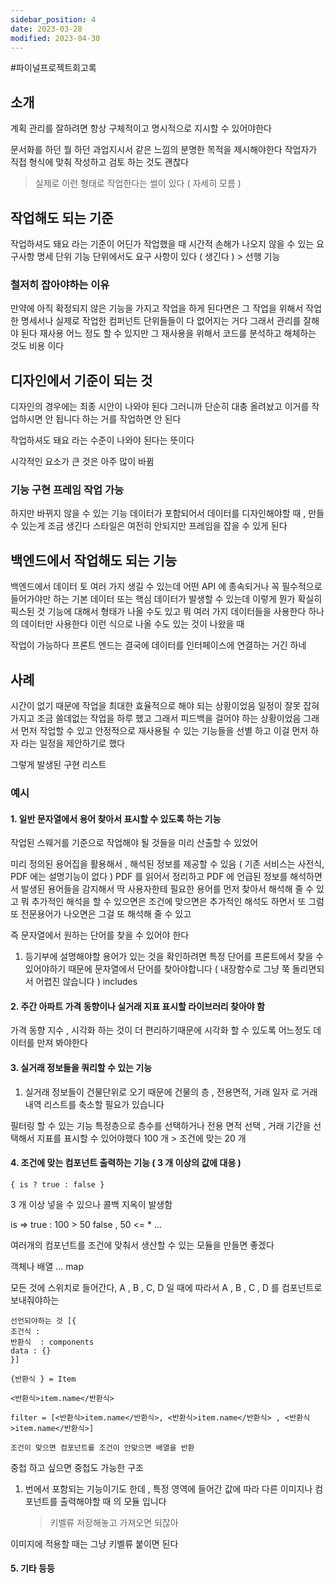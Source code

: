 ```yaml
---
sidebar_position: 4
date: 2023-03-28
modified: 2023-04-30
---
```


#파이널프로젝트회고록

## 소개

계획 관리를 잘하려면
항상 구체적이고 명시적으로 지시할 수 있어야한다

문서화를 하던 뭘 하던 과업지시서 같은 느낌의 분명한 목적을 제시해야한다
작업자가 직접 형식에 맞춰 작성하고 검토 하는 것도 괜찮다

> 실제로 이런 형태로 작업한다는 썰이 있다 ( 자세히 모름 )

## 작업해도 되는 기준

작업하셔도 돼요 라는 기준이 어딘가
작업했을 때 시간적 손해가 나오지 않을 수 있는 요구사항 명세 단위
기능 단위에서도 요구 사항이 있다 ( 생긴다 ) > 선행 기능

### 철저히 잡아야하는 이유

만약에 아직 확정되지 않은 기능을 가지고 작업을 하게 된다면은 그 작업을 위해서 작업한 명세서나 실제로 작업한 컴퍼넌트 단위들들이 다 없어지는 거다
그래서 관리를 잘해야 된다
재사용 어느 정도 할 수 있지만 그 재사용을 위해서 코드를 분석하고 해체하는 것도 비용 이다

## 디자인에서 기준이 되는 것

디자인의 경우에는 최종 시안이 나와야 된다 그러니까
단순히 대충 올려놨고 이거를 작업하시면 안 됩니다 하는 거를 작업하면 안 된다

작업하셔도 돼요 라는 수준이 나와야 된다는 뜻이다

시각적인 요소가 큰 것은 아주 많이 바뀜

### 기능 구현 프레임 작업 가능

하지만 바뀌지 않을 수 있는 기능
데이터가 포함되어서 데이터를 디자인해야할 때 , 만들 수 있는게 조금 생긴다
스타일은 여전히 안되지만
프레임을 잡을 수 있게 된다

## 백엔드에서 작업해도 되는 기능

백엔드에서 데이터 토 여러 가지 생길 수 있는데
어떤 API 에 종속되거나 꼭 필수적으로 들어가야만 하는 기본 데이터 또는 핵심 데이터가 발생할 수 있는데
이렇게 뭔가 확실히 픽스된 것 기능에 대해서 형태가 나올 수도 있고 뭐 여러 가지 데이터들을 사용한다
하나의 데이터만 사용한다 이런 식으로 나올 수도 있는 것이 나왔을 때

작업이 가능하다 프론트 엔드는 결국에 데이터를 인터페이스에 연결하는 거긴 하네

## 사례

시간이 없기 때문에 작업을 최대한 효율적으로 해야 되는 상황이었음
일정이 잘못 잡혀가지고 조금 쓸데없는 작업을 하루 했고 그래서 피드백을 걸어야 하는 상황이었음
그래서 먼저 작업할 수 있고 안정적으로 재사용될 수 있는 기능들을 선별 하고 이걸 먼저 하자 라는 일정을 제안하기로 했다

그렇게 발생된 구현 리스트

### 예시

#### 1. 일반 문자열에서 용어 찾아서 표시할 수 있도록 하는 기능

작업된 스웨거를 기준으로 작업해야 될 것들을 미리 산출할 수 있었어

미리 정의된 용어집을 활용해서 , 해석된 정보를 제공할 수 있음 ( 기존 서비스는 사전식, PDF 에는 설명기능이 없다 )
PDF 를 읽어서 정리하고 PDF 에 언급된 정보를 해석하면서 발생된 용어들을 감지해서
딱 사용자한테 필요한 용어를 먼저 찾아서 해석해 줄 수 있고
뭐 추가적인 해석을 할 수 있으면은 조건에 맞으면은 추가적인 해석도 하면서 또 그럼 또 전문용어가 나오면은 그걸 또 해석해 줄 수 있고

즉 문자열에서 원하는 단어를 찾을 수 있어야 한다

1. 등기부에 설명해야할 용어가 있는 것을 확인하려면 특정 단어를 프론트에서 찾을 수 있어야하기 때문에 문자열에서 단어를 찾아야합니다 ( 내장함수로 그냥 쭉 돌리면되서 어렵진 않습니다 )
   includes

#### 2. 주간 아파트 가격 동향이나 실거래 지표 표시할 라이브러리 찾아야 함

가격 동향 지수 ,
시각화 하는 것이 더 편리하기때문에 시각화 할 수 있도록 어느정도 데이터를 만져 봐야한다

#### 3. 실거래 정보들을 쿼리할 수 있는 기능

1. 실거래 정보들이 건물단위로 오기 때문에
   건물의 층 , 전용면적, 거래 일자 로 거래 내역 리스트를 축소할 필요가 있습니다

필터링 할 수 있는 기능
특정층으로 층수를 선택하거나 전용 면적 선택 , 거래 기간을 선택해서 지표를 표시할 수 있어야했다
100 개 > 조건에 맞는 20 개

#### 4. 조건에 맞는 컴포넌트 출력하는 기능 ( 3 개 이상의 값에 대응 )

`{ is ? true : false }`

3 개 이상 넣을 수 있으나 콜백 지옥이 발생함

is => true : 100 > 50
false , 50 <= \* ...

여러개의 컴포넌트를 조건에 맞춰서 생산할 수 있는 모듈을 만들면 좋겠다

객체나 배열 ... map

모든 것에 스위치로 들어간다, A , B , C, D 일 때에 따라서 A , B , C , D 를 컴포넌트로 보내줘야하는

```
선언되야하는 것 [{
조건식 :
반환식  : components
data : {}
}]

{반환식 } = Item

<반환식>item.name</반환식>

filter = [<반환식>item.name</반환식>, <반환식>item.name</반환식> , <반환식>item.name</반환식>]

조건이 맞으면 컴포넌트를 조건이 안맞으면 배열을 반환

```

중첩 하고 싶으면 중첩도 가능한 구조

1. 번에서 포함되는 기능이기도 한데 , 특정 영역에 들어간 값에 따라 다른 이미지나 컴포넌트를 출력해야할 때 의 모듈 입니다
   > 키벨류 저장해놓고 가져오면 되잖아

이미지에 적용할 때는 그냥 키벨류 붙이면 된다

#### 5. 기타 등등
